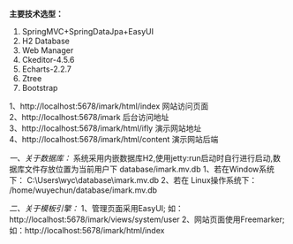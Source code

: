 **主要技术选型：**
1. SpringMVC+SpringDataJpa+EasyUI
2. H2 Database
3. Web Manager
4. Ckeditor-4.5.6
5. Echarts-2.2.7
6. Ztree
7. Bootstrap



1、http://localhost:5678/imark/html/index  网站访问页面  
2、http://localhost:5678/imark             后台访问地址  
3、http://localhost:5678/imark/html/ifly   演示网站地址  
4、http://localhost:5678/imark/html/content 演示网站后端  

_一、关于数据库：_
系统采用内嵌数据库H2,使用jetty:run启动时自行进行启动,数据库文件存放位置为当前用户下 database/imark.mv.db
1、若在Window系统下：
C:\Users\wyc\database\imark.mv.db
2、若在 Linux操作系统下：
/home/wuyechun/database/imark.mv.db

_二、关于模板引擎：_
1、管理页面采用EasyUI; 如：http://localhost:5678/imark/views/system/user
2、网站页面使用Freemarker; 如：http://localhost:5678/imark/html/index


